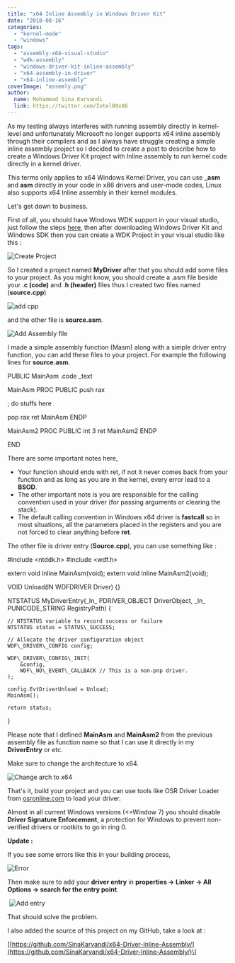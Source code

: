 ```yaml
---
title: "x64 Inline Assembly in Windows Driver Kit"
date: "2018-08-16"
categories: 
  - "kernel-mode"
  - "windows"
tags: 
  - "assembly-x64-visual-studio"
  - "wdk-assembly"
  - "windows-driver-kit-inline-assembly"
  - "x64-assembly-in-driver"
  - "x64-inline-assembly"
coverImage: "assemly.png"
author:
  name: Mohammad Sina Karvandi
  link: https://twitter.com/Intel80x86
---
```


As my testing always interferes with running assembly directly in kernel-level and unfortunately Microsoft no longer supports x64 inline assembly through their compilers and as I always have struggle creating a simple inline assembly project so I decided to create a post to describe how to create a Windows Driver Kit project with Inline assembly to run kernel code directly in a kernel driver.

This terms only applies to x64 Windows Kernel Driver, you can use **\_asm** and **asm** directly in your code in x86 drivers and user-mode codes, Linux also supports x64 Inline assembly in their kernel modules.

Let's get down to business.

First of all, you should have Windows WDK support in your visual studio, just follow the steps [here](https://docs.microsoft.com/en-us/windows-hardware/drivers/download-the-wdk), then after downloading Windows Driver Kit and Windows SDK then you can create a WDK Project in your visual studio like this :

![Create Project](../../assets/images/KMDF-Create-Project.png)

So I created a project named **MyDriver** after that you should add some files to your project. As you might know, you should create a .asm file beside your .**c (code)** and .**h (header)** files thus I created two files named (**source.cpp**)

![add cpp](../../assets/images/Add-Cpp-To-Driver.png)

and the other file is **source.asm**.

![Add Assembly file](../../assets/images/Add-ASM.png)

I made a simple assembly function (Masm) along with a simple driver entry function, you can add these files to your project. For example the following lines for **source.asm**.

PUBLIC MainAsm
.code \_text

MainAsm PROC PUBLIC
push rax

; do stuffs here

pop rax
ret
MainAsm ENDP

                 
MainAsm2 PROC PUBLIC
int 3
ret
MainAsm2 ENDP 

END                                                                                                                                                                                                                      

There are some important notes here, 

- Your function should ends with ret, if not it never comes back from your function and as long as you are in the kernel, every error lead to a **BSOD**.
- The other important note is you are responsible for the calling convention used in your driver (for passing arguments or clearing the stack).
- The default calling convention in Windows x64 driver is **fastcall** so in most situations, all the parameters placed in the registers and you are not forced to clear anything before **ret**.

The other file is driver entry (**Source.cpp**), you can use something like :

#include <ntddk.h>
#include <wdf.h>

extern void inline MainAsm(void);
extern void inline MainAsm2(void);

VOID Unload(IN WDFDRIVER Driver)
{}

NTSTATUS MyDriverEntry(\_In\_ PDRIVER\_OBJECT     DriverObject,
	\_In\_ PUNICODE\_STRING    RegistryPath)
{

	// NTSTATUS variable to record success or failure
	NTSTATUS status = STATUS\_SUCCESS;

	// Allocate the driver configuration object
	WDF\_DRIVER\_CONFIG config;

	WDF\_DRIVER\_CONFIG\_INIT(
		&config,
		WDF\_NO\_EVENT\_CALLBACK // This is a non-pnp driver.
	);

	config.EvtDriverUnload = Unload;
	MainAsm();

	return status;
}

Please note that I defined **MainAsm** and **MainAsm2** from the previous assembly file as function name so that I can use it directly in my **DriverEntry** or etc.

Make sure to change the architecture to x64.

![Change arch to x64](../../assets/images/change-to-x64.png)

That's it, build your project and you can use tools like OSR Driver Loader from [osronline.com](http://www.osronline.com/) to load your driver.

Almost in all current Windows versions (<=Window 7) you should disable **Driver Signature Enforcement**, a protection for Windows to prevent non-verified drivers or rootkits to go in ring 0.

**Update :**

If you see some errors like this in your building process,

![Error](../../assets/images/WDK-Asm-error.png)

Then make sure to add your **driver entry** in **properties -> Linker -> All Options -> search for the entry point**.

 ![Add entry](../../assets/images/WDK-Change-Entry.png)

That should solve the problem.

I also added the source of this project on my GitHub, take a look at :

\[[https://github.com/SinaKarvandi/x64-Driver-Inline-Assembly/](https://github.com/SinaKarvandi/x64-Driver-Inline-Assembly/)\]
